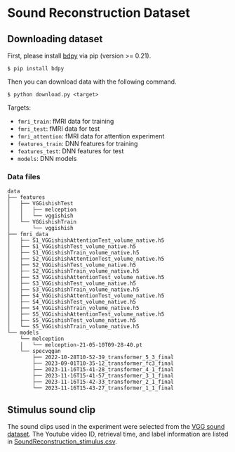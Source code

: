 # Sound Reconstruction Dataset

## Downloading dataset

First, please install [bdpy](https://github.com/KamitaniLab/bdpy) via pip (version >= 0.21).

```
$ pip install bdpy
```

Then you can download data with the following command.

```
$ python download.py <target>
```

Targets:

- `fmri_train`: fMRI data for training
- `fmri_test`: fMRI data for test
- `fmri_attention`: fMRI data for attention experiment
- `features_train`: DNN features for training
- `features_test`: DNN features for test
- `models`: DNN models

### Data files

```
data
├── features
│   ├── VGGishishTest
│   │   ├── melception
│   │   └── vggishish
│   └── VGGishishTrain
│       └── vggishish
├── fmri_data
│   ├── S1_VGGishishAttentionTest_volume_native.h5
│   ├── S1_VGGishishTest_volume_native.h5
│   ├── S1_VGGishishTrain_volume_native.h5
│   ├── S2_VGGishishAttentionTest_volume_native.h5
│   ├── S2_VGGishishTest_volume_native.h5
│   ├── S2_VGGishishTrain_volume_native.h5
│   ├── S3_VGGishishAttentionTest_volume_native.h5
│   ├── S3_VGGishishTest_volume_native.h5
│   ├── S3_VGGishishTrain_volume_native.h5
│   ├── S4_VGGishishAttentionTest_volume_native.h5
│   ├── S4_VGGishishTest_volume_native.h5
│   ├── S4_VGGishishTrain_volume_native.h5
│   ├── S5_VGGishishAttentionTest_volume_native.h5
│   ├── S5_VGGishishTest_volume_native.h5
│   └── S5_VGGishishTrain_volume_native.h5
└── models
    └── melception
    │   └── melception-21-05-10T09-28-40.pt
    └── specvqgan
        ├── 2022-10-28T10-52-39_transformer_5_3_final
        ├── 2023-09-01T10-35-12_transformer_fc3_final
        ├── 2023-11-16T15-41-28_transformer_4_1_final
        ├── 2023-11-16T15-41-57_transformer_3_1_final
        ├── 2023-11-16T15-42-33_transformer_2_1_final
        └── 2023-11-16T15-43-27_transformer_1_1_final
```

## Stimulus sound clip

The sound clips used in the experiment were selected from the [VGG sound dataset](https://www.robots.ox.ac.uk/~vgg/data/vggsound/). The Youtube video ID, retrieval time, and label information are listed in [SoundReconstruction_stimulus.csv](SoundReconstruction_stimulus.csv).
